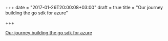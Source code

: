 +++
date = "2017-01-26T20:00:08+03:00"
draft = true
title = "Our journey building the go sdk for azure"

+++

<p><a href="https://azure.microsoft.com/en-us/blog/our-journey-on-building-the-go-sdk-for-azure">Our journey building the go sdk for azure</a></p>

